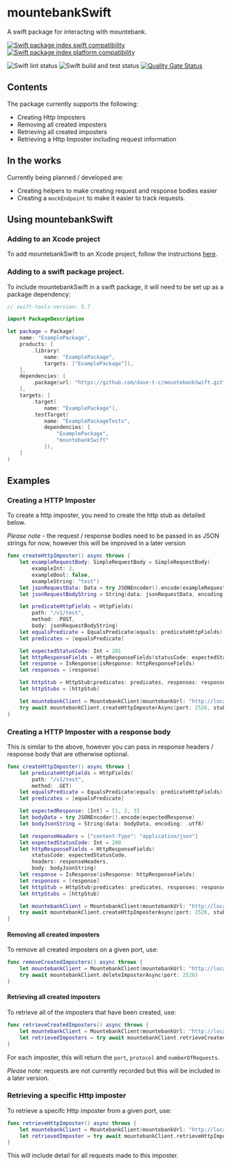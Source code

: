# mountebankSwift

A swift package for interacting with mountebank.

[![Swift package index swift compatibility](https://img.shields.io/endpoint?url=https%3A%2F%2Fswiftpackageindex.com%2Fapi%2Fpackages%2Fdave-t-c%2FmountebankSwift%2Fbadge%3Ftype%3Dswift-versions)](https://swiftpackageindex.com/dave-t-c/mountebankSwift)
[![Swift package index platform compatibility](https://img.shields.io/endpoint?url=https%3A%2F%2Fswiftpackageindex.com%2Fapi%2Fpackages%2Fdave-t-c%2FmountebankSwift%2Fbadge%3Ftype%3Dplatforms)](https://swiftpackageindex.com/dave-t-c/mountebankSwift)

![Swift lint status](https://github.com/dave-t-c/mountebankSwift/actions/workflows/swift-lint.yml/badge.svg)
![Swift build and test status](https://github.com/dave-t-c/mountebankSwift/actions/workflows/swift.yml/badge.svg)
[![Quality Gate Status](https://sonarcloud.io/api/project_badges/measure?project=dave-t-c_mountebankSwift&metric=alert_status)](https://sonarcloud.io/summary/new_code?id=dave-t-c_mountebankSwift)

## Contents
The package currently supports the following: 
- Creating Http Imposters
- Removing all created imposters
- Retrieving all created imposters
- Retrieving a Http Imposter including request information

## In the works
Currently being planned / developed are:
- Creating helpers to make creating request and response bodies easier
- Creating a `mockEndpoint` to make it easier to track requests.

## Using mountebankSwift
### Adding to an Xcode project
To add mountebankSwift to an Xcode project, follow the instructions [here](https://developer.apple.com/documentation/xcode/adding-package-dependencies-to-your-app).

### Adding to a swift package project.
To include mountebankSwift in a swift package, it will need to be set up as a package dependency: 
```swift
// swift-tools-version: 5.7

import PackageDescription

let package = Package(
    name: "ExamplePackage",
    products: [
        .library(
            name: "ExamplePackage",
            targets: ["ExamplePackage"]),
    ],
    dependencies: [
        .package(url: "https://github.com/dave-t-c/mountebankSwift.git", revision: "0.1")
    ],
    targets: [
        .target(
            name: "ExamplePackage"),
        .testTarget(
            name: "ExamplePackageTests",
            dependencies: [
                "ExamplePackage",
                "mountebankSwift"
            ]),
    ]
)
```

## Examples
### Creating a HTTP Imposter
To create a http imposter, you need to create the http stub as detailed below.

*Please note* - the request / response bodies need to be passed in as JSON strings for now, however this will be improved in a later version

```swift
func createHttpImposter() async throws {
    let exampleRequestBody: SimpleRequestBody = SimpleRequestBody(
        exampleInt: 2,
        exampleBool: false,
        exampleString: "test")
    let jsonRequestData: Data = try JSONEncoder().encode(exampleRequestBody)
    let jsonRequestBodyString = String(data: jsonRequestData, encoding: .utf8)

    let predicateHttpFields = HttpFields(
        path: "/v1/test",
        method: .POST,
        body: jsonRequestBodyString)
    let equalsPredicate = EqualsPredicate(equals: predicateHttpFields)
    let predicates = [equalsPredicate]

    let expectedStatusCode: Int = 201
    let httpResponseFields = HttpResponseFields(statusCode: expectedStatusCode)
    let response = IsResponse(isResponse: httpResponseFields)
    let responses = [response]

    let httpStub = HttpStub(predicates: predicates, responses: responses)
    let httpStubs = [httpStub]

    let mountebankClient = MountebankClient(mountebankUrl: "http://localhost:2525")
    try await mountebankClient.createHttpImposterAsync(port: 2526, stubs: httpStubs)
}
```

### Creating a HTTP Imposter with a response body
This is similar to the above, however you can pass in response headers / response body that are otherwise optional.
```swift
func createHttpImposter() async throws {
    let predicateHttpFields = HttpFields(
        path: "/v1/test",
        method: .GET)
    let equalsPredicate = EqualsPredicate(equals: predicateHttpFields)
    let predicates = [equalsPredicate]

    let expectedResponse: [Int] = [1, 2, 3]
    let bodyData = try JSONEncoder().encode(expectedResponse)
    let bodyJsonString = String(data: bodyData, encoding: .utf8)

    let responseHeaders = ["content-Type": "application/json"]
    let expectedStatusCode: Int = 200
    let httpResponseFields = HttpResponseFields(
        statusCode: expectedStatusCode,
        headers: responseHeaders,
        body: bodyJsonString)
    let response = IsResponse(isResponse: httpResponseFields)
    let responses = [response]
    let httpStub = HttpStub(predicates: predicates, responses: responses)
    let httpStubs = [httpStub]

    let mountebankClient = MountebankClient(mountebankUrl: "http://localhost:2525")
    try await mountebankClient.createHttpImposterAsync(port: 2526, stubs: httpStubs)
}
```

#### Removing all created imposters
To remove all created imposters on a given port, use: 
```swift
func removeCreatedImposters() async throws {
    let mountebankClient = MountebankClient(mountebankUrl: "http://localhost:2525")
    try await mountebankClient.deleteImposterAsync(port: 2526)
}
```

#### Retrieving all created imposters
To retrieve all of the imposters that have been created, use: 
```swift
func retrieveCreatedImposters() async throws {
    let mountebankClient = MountebankClient(mountebankUrl: "http://localhost:2525")
    let retrievedImposters = try await mountebankClient.retrieveCreatedImpostersAsync()
}
```
For each imposter, this will return the `port`, `protocol` and `numberOfRequests`.

*Please note*: requests are not currently recorded but this will be included in a later version.

### Retrieving a specific Http imposter
To retrieve a specifc Http imposter from a given port, use: 
```swift
func retrieveHttpImposter() async throws {
    let mountebankClient = MountebankClient(mountebankUrl: "http://localhost:2525")
    let retrievedImposter = try await mountebankClient.retrieveHttpImposterAsync(port: 2526)
}
```
This will include detail for all requests made to this imposter.
